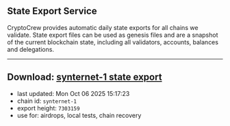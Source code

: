 ## State Export Service
CryptoCrew provides automatic daily state exports for all chains we validate. State export files can be used as genesis files and are a snapshot of the current blockchain state, including all validators, accounts, balances and delegations.

---
**Download: [synternet-1 state export](https://dl-eu2.ccvalidators.com/SERVICE/synternet/synternet-1_export_7303159.json)**
---

- last updated: Mon Oct 06 2025 15:17:23
- chain id: `synternet-1`
- export height: `7303159`
- use for: airdrops, local tests, chain recovery
